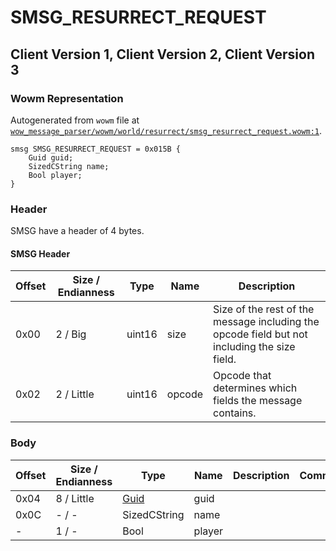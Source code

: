 # SMSG_RESURRECT_REQUEST

## Client Version 1, Client Version 2, Client Version 3

### Wowm Representation

Autogenerated from `wowm` file at [`wow_message_parser/wowm/world/resurrect/smsg_resurrect_request.wowm:1`](https://github.com/gtker/wow_messages/tree/main/wow_message_parser/wowm/world/resurrect/smsg_resurrect_request.wowm#L1).
```rust,ignore
smsg SMSG_RESURRECT_REQUEST = 0x015B {
    Guid guid;
    SizedCString name;
    Bool player;
}
```
### Header

SMSG have a header of 4 bytes.

#### SMSG Header

| Offset | Size / Endianness | Type   | Name   | Description |
| ------ | ----------------- | ------ | ------ | ----------- |
| 0x00   | 2 / Big           | uint16 | size   | Size of the rest of the message including the opcode field but not including the size field.|
| 0x02   | 2 / Little        | uint16 | opcode | Opcode that determines which fields the message contains.|

### Body

| Offset | Size / Endianness | Type | Name | Description | Comment |
| ------ | ----------------- | ---- | ---- | ----------- | ------- |
| 0x04 | 8 / Little | [Guid](../spec/packed-guid.md) | guid |  |  |
| 0x0C | - / - | SizedCString | name |  |  |
| - | 1 / - | Bool | player |  |  |

